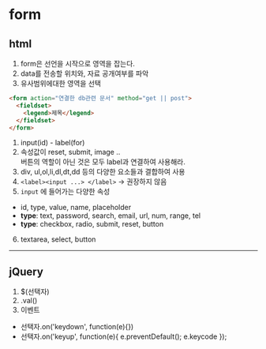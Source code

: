 # form

## html

1. form은 선언을 시작으로 영역을 잡는다.
2. data를 전송할 위치와, 자료 공개여부를 파악
3. 유사범위에대한 영역을 선택

``` html
<form action="연결한 db관련 문서" method="get || post">
  <fieldset>
    <legend>제목</legend>
  </fieldset>
</form>
```

1. input(id) - label(for)
2. 속성값이 reset, submit, image .. <br />
   버튼의 역할이 아닌 것은 모두 label과 연결하여 사용해라.
3. div, ul,ol,li,dl,dt,dd 등의 다양한 요소들과 결합하여 사용
4. `<label><input ...> </label>` -> 권장하지 않음
5. `input` 에 들어가는 다양한 속성 
  - id, type, value, name, placeholder
  - **type**: text, password, search, email, url, num, range, tel 
  - **type**: checkbox, radio, submit, reset, button
6. textarea, select, button

---
## jQuery

1. $(선택자)
2. .val()
3. 이벤트
  - 선택자.on('keydown', function(e){})
  - 선택자.on('keyup', function(e){
      e.preventDefault();
      e.keycode
    });
